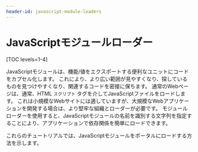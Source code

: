 ```yaml
---
header-id: javascript-module-loaders
---
```


# JavaScriptモジュールローダー

[TOC levels=1-4]

JavaScriptモジュールは、機能/値をエクスポートする便利なユニットにコードをカプセル化します。 これにより、より広い範囲が見やすくなり、探しているものを見つけやすくなり、関連するコードを密接に保ちます。 通常のWebページは、通常、HTML `スクリプト` タグを介してJavaScriptファイルをロードします。 これは小規模なWebサイトには適していますが、大規模なWebアプリケーションを開発する場合は、より堅牢な組織とローダーが必要です。 モジュールローダーを使用すると、JavaScriptモジュールの名前を識別する文字列を指定することにより、アプリケーションで依存関係を簡単にロードできます。

これらのチュートリアルでは、JavaScriptモジュールをポータルにロードする方法を示します。
